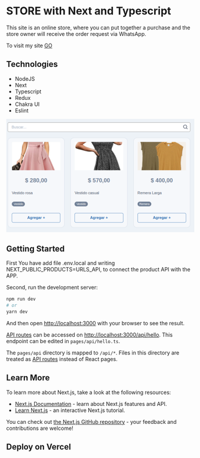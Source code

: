 # STORE with Next and Typescript

This site is an online store, where you can put together a purchase and the store owner will receive the order request via WhatsApp.

To visit my site [GO](https://my-store-ashy.vercel.app/)

## Technologies
-  NodeJS
-  Next
-  Typescript
-  Redux
-  Chakra UI
-  Eslint

![alt text](https://github.com/aniicossio1997/my-store/blob/main/my_store.png)


## Getting Started

First You have add file .env.local and writing NEXT_PUBLIC_PRODUCTS=URLS_API, to connect the product API with the APP.

Second, run the development server:

```bash
npm run dev
# or
yarn dev
```

And then open [http://localhost:3000](http://localhost:3000) with your browser to see the result.

[API routes](https://nextjs.org/docs/api-routes/introduction) can be accessed on [http://localhost:3000/api/hello](http://localhost:3000/api/hello). This endpoint can be edited in `pages/api/hello.ts`.

The `pages/api` directory is mapped to `/api/*`. Files in this directory are treated as [API routes](https://nextjs.org/docs/api-routes/introduction) instead of React pages.

## Learn More

To learn more about Next.js, take a look at the following resources:

- [Next.js Documentation](https://nextjs.org/docs) - learn about Next.js features and API.
- [Learn Next.js](https://nextjs.org/learn) - an interactive Next.js tutorial.

You can check out [the Next.js GitHub repository](https://github.com/vercel/next.js/) - your feedback and contributions are welcome!

## Deploy on Vercel
